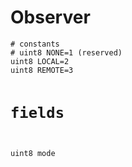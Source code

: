 # Observer

<div class="highlight"><pre><code># constants
# uint8 NONE=1 (reserved)
uint8 LOCAL=2
uint8 REMOTE=3

# fields

uint8 mode
</code></pre></div>
